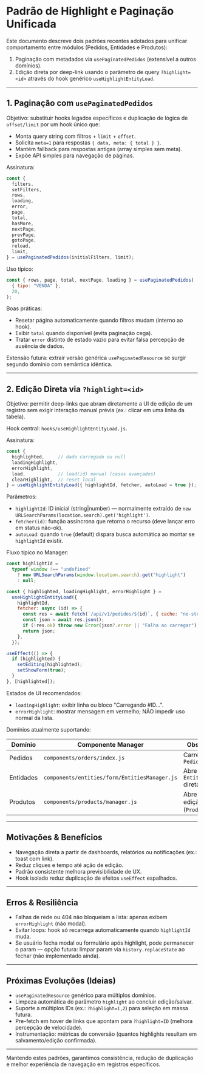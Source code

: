 # Padrão de Highlight e Paginação Unificada

Este documento descreve dois padrões recentes adotados para unificar comportamento entre módulos (Pedidos, Entidades e Produtos):

1. Paginação com metadados via `usePaginatedPedidos` (extensível a outros domínios).
2. Edição direta por deep-link usando o parâmetro de query `?highlight=<id>` através do hook genérico `useHighlightEntityLoad`.

---

## 1. Paginação com `usePaginatedPedidos`

Objetivo: substituir hooks legados específicos e duplicação de lógica de `offset/limit` por um hook único que:

- Monta query string com filtros + `limit` + `offset`.
- Solicita `meta=1` para respostas `{ data, meta: { total } }`.
- Mantém fallback para respostas antigas (array simples sem meta).
- Expõe API simples para navegação de páginas.

Assinatura:

```js
const {
  filters,
  setFilters,
  rows,
  loading,
  error,
  page,
  total,
  hasMore,
  nextPage,
  prevPage,
  gotoPage,
  reload,
  limit,
} = usePaginatedPedidos(initialFilters, limit);
```

Uso típico:

```js
const { rows, page, total, nextPage, loading } = usePaginatedPedidos(
  { tipo: "VENDA" },
  20,
);
```

Boas práticas:

- Resetar página automaticamente quando filtros mudam (interno ao hook).
- Exibir `total` quando disponível (evita paginação cega).
- Tratar `error` distinto de estado vazio para evitar falsa percepção de ausência de dados.

Extensão futura: extrair versão genérica `usePaginatedResource` se surgir segundo domínio com semântica idêntica.

---

## 2. Edição Direta via `?highlight=<id>`

Objetivo: permitir deep-links que abram diretamente a UI de edição de um registro sem exigir interação manual prévia (ex.: clicar em uma linha da tabela).

Hook central: `hooks/useHighlightEntityLoad.js`.

Assinatura:

```js
const {
  highlighted,     // dado carregado ou null
  loadingHighlight,
  errorHighlight,
  load,            // load(id) manual (casos avançados)
  clearHighlight,  // reset local
} = useHighlightEntityLoad({ highlightId, fetcher, autoLoad = true });
```

Parâmetros:

- `highlightId`: ID inicial (string|number) — normalmente extraído de `new URLSearchParams(location.search).get('highlight')`.
- `fetcher(id)`: função assíncrona que retorna o recurso (deve lançar erro em status não-ok).
- `autoLoad`: quando `true` (default) dispara busca automática ao montar se `highlightId` existir.

Fluxo típico no Manager:

```js
const highlightId =
  typeof window !== "undefined"
    ? new URLSearchParams(window.location.search).get("highlight")
    : null;

const { highlighted, loadingHighlight, errorHighlight } =
  useHighlightEntityLoad({
    highlightId,
    fetcher: async (id) => {
      const res = await fetch(`/api/v1/pedidos/${id}`, { cache: "no-store" });
      const json = await res.json();
      if (!res.ok) throw new Error(json?.error || "Falha ao carregar");
      return json;
    },
  });

useEffect(() => {
  if (highlighted) {
    setEditing(highlighted);
    setShowForm(true);
  }
}, [highlighted]);
```

Estados de UI recomendados:

- `loadingHighlight`: exibir linha ou bloco "Carregando <entidade> #ID…".
- `errorHighlight`: mostrar mensagem em vermelho; NÃO impedir uso normal da lista.

Domínios atualmente suportando:

| Domínio   | Componente Manager                            | Observações                          |
| --------- | --------------------------------------------- | ------------------------------------ |
| Pedidos   | `components/orders/index.js`                  | Carrega e abre `PedidoForm`          |
| Entidades | `components/entities/form/EntitiesManager.js` | Abre `EntityFormShell` diretamente   |
| Produtos  | `components/products/manager.js`              | Abre modal de edição (`ProductForm`) |

---

## Motivações & Benefícios

- Navegação direta a partir de dashboards, relatórios ou notificações (ex.: toast com link).
- Reduz cliques e tempo até ação de edição.
- Padrão consistente melhora previsibilidade de UX.
- Hook isolado reduz duplicação de efeitos `useEffect` espalhados.

---

## Erros & Resiliência

- Falhas de rede ou 404 não bloqueiam a lista: apenas exibem `errorHighlight` (não modal).
- Evitar loops: hook só recarrega automaticamente quando `highlightId` muda.
- Se usuário fecha modal ou formulário após highlight, pode permanecer o param — opção futura: limpar param via `history.replaceState` ao fechar (não implementado ainda).

---

## Próximas Evoluções (Ideias)

- `usePaginatedResource` genérico para múltiplos domínios.
- Limpeza automática do parâmetro `highlight` ao concluir edição/salvar.
- Suporte a múltiplos IDs (ex.: `?highlight=1,2`) para seleção em massa futura.
- Pre-fetch em hover de links que apontam para `?highlight=ID` (melhora percepção de velocidade).
- Instrumentação: métricas de conversão (quantos highlights resultam em salvamento/edição confirmada).

---

Mantendo estes padrões, garantimos consistência, redução de duplicação e melhor experiência de navegação em registros específicos.
